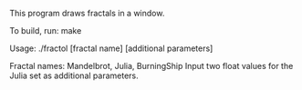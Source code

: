 This program draws fractals in a window.

To build, run:
    make

Usage:
    ./fractol [fractal name] [additional parameters]

Fractal names: Mandelbrot, Julia, BurningShip
Input two float values for the Julia set as additional parameters.
